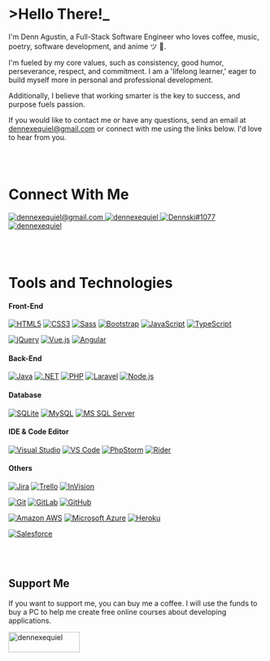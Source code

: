 # >Hello There!_
I'm Denn Agustin, a Full-Stack Software Engineer who loves coffee, music, poetry, software development, and anime ツ 🤍. 

I'm fueled by my core values, such as consistency, good humor, perseverance, respect, and commitment. I am a 'lifelong learner,' eager to build myself more in personal and professional development.

Additionally, I believe that working smarter is the key to success, and purpose fuels passion.

If you would like to contact me or have any questions, send an email at dennexequiel@gmail.com or connect with me using the links below. I'd love to hear from you.

<br><br>

# Connect With Me
<a href="mailto:dennexequiel@gmail.com"> 
    <img src="https://img.shields.io/badge/%2Fdennexequiel@gmail.com-Gmail-%23EA4335?style=flat-square&logo=gmail" alt="dennexequiel@gmail.com"/>
</a>
<a href="https://linkedin.com/in/dennexequiel" target="_blank"> 
    <img src="https://img.shields.io/badge/%2Fdennexequiel-LinkedIn-%230E76A8?style=flat-square&logo=linkedin" alt="dennexequiel"/>
</a>
<a href="https://discord.com/users/542524926519803914" target="_blank"> 
    <img src="https://img.shields.io/badge/Dennski%231077-Discord-5865F2?style=flat-square&logo=discord" alt="Dennski#1077"/>
</a>
<a href="https://trailblazer.me/id/dennexequiel" target="_blank"> 
    <img src="https://img.shields.io/badge/%2Fdennexequiel-Trailblazer.me-%2317A0DB?style=flat-square&logo=salesforce" alt="dennexequiel"/>
</a>

<br><br>

# Tools and Technologies
#### Front-End
[![HTML5](https://img.shields.io/badge/-HTML5-E34F26?style=flat-square&logo=html5&logoColor=white)](#)
[![CSS3](https://img.shields.io/badge/-CSS3-1572B6?style=flat-square&logo=css3)](#)
[![Sass](https://img.shields.io/badge/-Sass-%23CC6699?style=flat-square&logo=sass&logoColor=white)](#)
[![Bootstrap](https://img.shields.io/badge/-Bootstrap-563D7C?style=flat-square&logo=bootstrap)](#)
[![JavaScript](https://img.shields.io/badge/-JavaScript-%23323330%20?style=flat-square&logo=javascript&logoColor=%23f0db4f%20)](#)
[![TypeScript](https://img.shields.io/badge/-TypeScript-007ACC?style=flat-square&logo=typescript&logoColor=white)](#)

[![jQuery](https://img.shields.io/badge/-jQuery-white?style=flat-square&logo=jquery&logoColor=%230769AD)](#)
[![Vue.js](https://img.shields.io/badge/-Vue.js-black?style=flat-square&logo=vue.js)](#)
[![Angular](https://img.shields.io/badge/-Angular-DD0031?style=flat-square&logo=angular)](#)

#### Back-End
[![Java](https://img.shields.io/badge/-Java-007396?style=flat-square&logo=java&logoColor=white)](#)
[![.NET](https://img.shields.io/badge/-.NET-%238E44AD%20?style=flat-square&logoColor=white)](#)
[![PHP](https://img.shields.io/badge/-PHP-%23474A8A?style=flat-square&logo=php&logoColor=white)](#)
[![Laravel](https://img.shields.io/badge/-Laravel-%23fb503b%20?style=flat-square&logo=laravel&logoColor=white)](#)
[![Node.js](https://img.shields.io/badge/-Node.js-black?style=flat-square&logo=Node.js)](#)

#### Database
[![SQLite](https://img.shields.io/badge/-SQLite-ffffff?style=flat-square&logo=sqlite&logoColor=%23044a64)](#)
[![MySQL](https://img.shields.io/badge/-MySQL-black?style=flat-square&logo=mysql&logoColor=white)](#)
[![MS SQL Server](https://img.shields.io/badge/-MS%20SQL%20Server-CC2927?style=flat-square&logo=microsoft-sql-server&logoColor=white)](#)

#### IDE & Code Editor
[![Visual Studio](https://img.shields.io/badge/-Visual%20Studio-%238E44AD%20?style=flat-square&logo=visual-studio&logoColor=white)](#)
[![VS Code](https://img.shields.io/badge/-VS%20Code-007ACC?style=flat-square&logo=visual-studio-code&logoColor=white)](#)
[![PhpStorm](https://img.shields.io/badge/-PhpStorm-white?style=flat-square&logo=phpstorm&logoColor=black)](#)
[![Rider](https://img.shields.io/badge/-Rider-white?style=flat-square&logo=rider&logoColor=black)](#)

#### Others
[![Jira](https://img.shields.io/badge/-Jira-%230052CC%20?style=flat-square&logo=jira-software&logoColor=white)](#)
[![Trello](https://img.shields.io/badge/-Trello-%230052CC%20?style=flat-square&logo=trello&logoColor=white)](#)
[![InVision](https://img.shields.io/badge/-InVision-white?style=flat-square&logo=invision&logoColor=%23ff3366)](#)

[![Git](https://img.shields.io/badge/-Git-black?style=flat-square&logo=git)](#)
[![GitLab](https://img.shields.io/badge/-GitLab-FCA121?style=flat-square&logo=gitlab)](#)
[![GitHub](https://img.shields.io/badge/-GitHub-181717?style=flat-square&logo=github)](#)

[![Amazon AWS](https://img.shields.io/badge/Amazon%20AWS-232F3E?style=flat-square&logo=amazon-aws)](#)
[![Microsoft Azure](https://img.shields.io/badge/Microsoft%20Azure-%23008AD7%20?style=flat-square&logo=microsoft-azure)](#)
[![Heroku](https://img.shields.io/badge/-Heroku-430098?style=flat-square&logo=heroku)](#)

[![Salesforce](https://img.shields.io/badge/-Salesforce-white?style=flat-square&logo=salesforce&logoColor=%2317A0DB)](#)

<br><br>

## Support Me
If you want to support me, you can buy me a coffee. I will use the funds to buy a PC to help me create free online courses about developing applications.

<a href="https://www.buymeacoffee.com/dennexequiel" target="blank"> 
    <img align="left" src="https://cdn.buymeacoffee.com/buttons/v2/default-yellow.png" height="40" width="140" alt="dennexequiel" />
</a>
